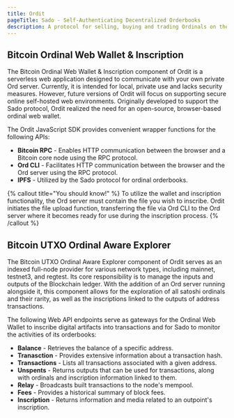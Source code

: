```yaml
---
title: Ordit
pageTitle: Sado - Self-Authenticating Decentralized Orderbooks
description: A protocol for selling, buying and trading Ordinals on the bitcoin network.
---
```


## Bitcoin Ordinal Web Wallet & Inscription

The Bitcoin Ordinal Web Wallet & Inscription component of Ordit is a serverless web application designed to communicate with your own private Ord server. Currently, it is intended for local, private use and lacks security measures. However, future versions of Ordit will focus on supporting secure online self-hosted web environments. Originally developed to support the Sado protocol, Ordit realized the need for an open-source, browser-based ordinal web wallet.

The Ordit JavaScript SDK provides convenient wrapper functions for the following APIs:

- **Bitcoin RPC** - Enables HTTP communication between the browser and a Bitcoin core node using the RPC protocol.
- **Ord CLI** - Facilitates HTTP communication between the browser and the Ord server using the RPC protocol.
- **IPFS** - Utilized by the Sado protocol for ordinal orderbooks.

{% callout title="You should know!" %}
To utilize the wallet and inscription functionality, the Ord server must contain the file you wish to inscribe. Ordit initiates the file upload function, transferring the file via Ord CLI to the Ord server where it becomes ready for use during the inscription process.
{% /callout %}

## Bitcoin UTXO Ordinal Aware Explorer

The Bitcoin UTXO Ordinal Aware Explorer component of Ordit serves as an indexed full-node provider for various network types, including mainnet, testnet3, and regtest. Its core responsibility is to manage the inputs and outputs of the Blockchain ledger. With the addition of an Ord server running alongside it, this component allows for the exploration of all satoshi ordinals and their rarity, as well as the inscriptions linked to the outputs of address transactions.

The following Web API endpoints serve as gateways for the Ordinal Web Wallet to inscribe digital artifacts into transactions and for Sado to monitor the activities of its orderbooks:

- **Balance** - Retrieves the balance of a specific address.
- **Tranasction** - Provides extensive information about a transaction hash.
- **Transactions** - Lists all transactions associated with a given address.
- **Unspents** - Returns outputs that can be used for transactions, along with ordinals and inscription information linked to them.
- **Relay** - Broadcasts built transactions to the node's mempool.
- **Fees** - Provides a historical summary of block fees.
- **Inscription** - Returns information and media related to an outpoint's inscription.
